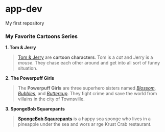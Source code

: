 # app-dev
My first repository

### My Favorite Cartoons Series

**1. Tom & Jerry**

> [Tom & Jerry](https://en.wikipedia.org/wiki/Tom_and_Jerry) are **cartoon characters**. Tom is a *cat* and Jerry is a *mouse*. They chase each other around and get into all sort of funny situation.


**2. The Powerpuff Girls**

> The **Powerpuff Girls** are three superhero sisters named *[Blossom](https://powerpuffgirls.fandom.com/wiki/Blossom_(1998_TV_series))*, *[Bubbles](https://powerpuffgirls.fandom.com/wiki/Bubbles_(1998_TV_series)#:~:text=Bubbles%20is%20one%20of%20the,sugar%22%20ingredient%20of%20the%20three)*, and *[Buttercup](https://powerpuffgirls.fandom.com/wiki/Buttercup_(1998_TV_series))*. They fight crime and save the world from villains in the city of Townsville.

**3. SpongeBob Squarepants**

> **[SpongeBob Sqaurepants](https://en.wikipedia.org/wiki/SpongeBob_SquarePants)** is a happy sea sponge who lives in a pineapple under the sea and wors ar rge Krust Crab restaurant.
